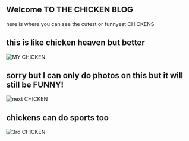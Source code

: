 ## Welcome TO THE CHICKEN BLOG

here is where you can see the cutest or funnyest CHICKENS

## this is like chicken heaven but better

![MY CHICKEN](https://www.sciencedaily.com/images/2017/05/170502204556_1_900x600.jpg)


## sorry but I can only do photos on this but it will still be FUNNY!
![next CHICKEN](https://i.pinimg.com/736x/14/cc/d2/14ccd28697319539043958f22ddea0ed--funny-pics-funny-shit.jpg)


## chickens can do sports too
![3rd CHICKEN](https://www.askideas.com/media/09/Funny-Chickens-Surfing.jpg)
